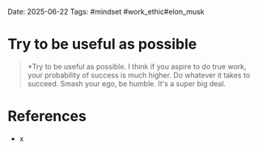 Date: 2025-06-22
Tags: #mindset #work_ethic#elon_musk


# Try to be useful as possible

>*Try to be useful as possible. I think if you aspire to do true work, your probability of success is much higher. Do whatever it takes to succeed. Smash your ego, be humble. It's a super big deal.

# References
- x
 
